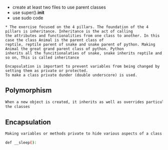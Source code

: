 * create at least two files to use parent classes
* use super().__init__
* use sudo code
```
* The exercise focused on the 4 pillars. The foundation of the 4 pillars is inheritance. Inheritance is the act of calling
the attributes and functionalities from one class to another. In this case the class Animal is the parent class of 
reptile, reptile parent of snake and snake parent of python. Making Animal the great grand parent class of python. Python
inherits all the funcitionalaties of snake, snake inherits reptile and so on, This is called inheritance  

Encapsulation is important to prevent variables from being changed by setting them as private or protected.
To make a class private dunder (double underscore) is used.
```

## Polymorphism
``` bash
When a new object is created, it inherits as well as overrides particular attributes or behaviour without affecting 
the classes 

```
## Encapsulation 
``` bash 
Making variables or methods private to hide various aspects of a class from  a user

def __sleep():